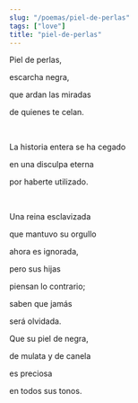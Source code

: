 ```yaml
---
slug: "/poemas/piel-de-perlas"
tags: ["love"]
title: "piel-de-perlas"
---
```

Piel de perlas,

escarcha negra,

que ardan las miradas

de quienes te celan.

&nbsp;

La historia entera se ha cegado

en una disculpa eterna

por haberte utilizado.

&nbsp;

Una reina esclavizada

que mantuvo su orgullo

ahora es ignorada,

pero sus hijas

piensan lo contrario;

saben que jamás

será olvidada.

Que su piel de negra,

de mulata y de canela

es preciosa

en todos sus tonos.